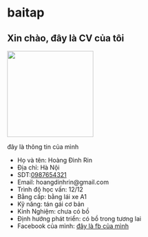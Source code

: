 # baitap
<!DOCTYPE html>
<html lang="en">
    <head>
            <title>hoàng đình rin</title>
     </head>
  <body>
  <h2>
    Xin chào, đây là CV của tôi
    </h2>
    <img class="avatar" width="200" src="https://scontent.fhan15-2.fna.fbcdn.net/v/t39.30808-6/337388463_173210618853133_705611943389682987_n.jpg?_nc_cat=100&ccb=1-7&_nc_sid=09cbfe&_nc_ohc=MHedrTSvVhsAX8g0jh_&_nc_ht=scontent.fhan15-2.fna&oh=00_AfBUegS6TDHYGXl8DYxBzEerYpeaKMujcc4gv4o-cMBCkg&oe=643B4662" />
  <div>
    <p>
      đây là thông tin của mình
    </p>
    <ul>
      <li>Họ và tên: Hoàng Đình Rin</li>
      <li>Địa chỉ: Hà Nội</li>
      <li>SDT:<a href="tel:09876543221" 0987654321>0987654321</a></li>
      <li>Email: hoangdinhrin@gmail.com</li>
      <li>Trình độ học vấn: 12/12</li>
      <li>Bằng cấp: bằng lái xe A1</li>
      <li>Kỹ năng: tán gái cơ bản</li>
      <li>Kinh Nghiệm: chưa có bồ</li>
      <li>Định hướng phát triển: có bồ trong tương lai</li>
      <li>Facebook của mình: <a href="https://www.facebook.com/profile.php?id=100029427932470"> đây là fb của mình</a></li>
    </ul>
    </div>
  </body>
</html>